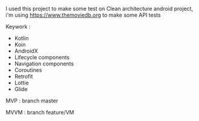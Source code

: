I used this project to make some test on Clean architecture android project, i'm using https://www.themoviedb.org to make some API tests

Keywork :
- Kotlin
- Koin
- AndroidX
- Lifecycle components
- Navigation components
- Coroutines
- Retrofit
- Lottie
- Glide

MVP : branch master

MVVM : branch feature/VM






